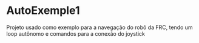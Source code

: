 # AutoExemple1
Projeto usado como exemplo para a navegação do robô da FRC, tendo um loop autônomo e comandos para a conexão do joystick
